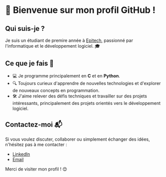 # 👋 Bienvenue sur mon profil GitHub !

## Qui suis-je ?  
Je suis un étudiant de premire année à [Epitech](https://www.epitech.eu), passionné par l'informatique et le développement logiciel. 🎓 

## Ce que je fais 🚀  
- 💻 Je programme principalement en **C** et en **Python**.  
- 🔍 Toujours curieux d'apprendre de nouvelles technologies et d'explorer de nouveaux concepts en programmation.  
- 🛠️ J'aime relever des défis techniques et travailler sur des projets intéressants, principalement des projets orientés vers le développement logiciel.

## Contactez-moi 📬  
Si vous voulez discuter, collaborer ou simplement échanger des idées, n'hésitez pas à me contacter :  
- [LinkedIn](www.linkedin.com/in/arthur-girardin-calbe)  
- [Email](mailto:arthur.girardin-calbe@epitech.eu)

Merci de visiter mon profil ! 😊
